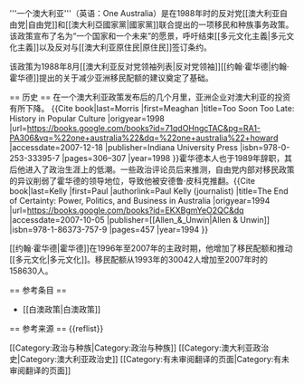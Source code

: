 '''一个澳大利亚'''（英语：One Australia）是在1988年时的反对党[[澳大利亚自由党|自由党]]和[[澳大利亞國家黨|國家黨]]联合提出的一项移民和种族事务政策。该政策宣布了名为“一个国家和一个未来”的愿景，呼吁结束[[多元文化主義|多元文化主義]]以及反对与[[澳大利亚原住民|原住民]]签订条约。

该政策为1988年8月[[澳大利亚反对党领袖列表|反对党领袖]][[约翰·霍华德|约翰·霍华德]]提出的关于减少亚洲移民配额的建议奠定了基础。

== 历史 ==
在一个澳大利亚政策发布后的几个月里，亚洲企业对澳大利亚的投资有所下降。<ref name="Too_Soon">
{{Cite book|last=Morris |first=Meaghan |title=Too Soon Too Late: History in Popular Culture |origyear=1998 |url=https://books.google.com/books?id=71qdOHngcTAC&pg=RA1-PA306&vq=%22one+australia%22&dq=%22one+australia%22+howard |accessdate=2007-12-18 |publisher=Indiana University Press |isbn=978-0-253-33395-7 |pages=306–307 |year=1998 }}</ref>霍华德本人也于1989年辞职，其后他进入了政治生涯上的低潮。一些政治评论员后来推测，自由党内部对移民政策的异议削弱了霍华德的领导地位，导致他被安德鲁·皮科克推翻。<ref name="Kelly_457">{{Cite book|last=Kelly |first=Paul |authorlink=Paul Kelly (journalist) |title=The End of Certainty: Power, Politics, and Business in Australia |origyear=1994 |url=https://books.google.com/books?id=EKXBgmYeO2QC&dq |accessdate=2007-10-05 |publisher=[[Allen_&_Unwin|Allen & Unwin]] |isbn=978-1-86373-757-9 |pages=457 |year=1994 }}</ref>

[[约翰·霍华德|霍华德]]在1996年至2007年的主政时期，他增加了移民配额和推动[[多元文化|多元文化]]。移民配额从1993年的30042人增加至2007年时的158630人。

== 参考条目 ==
* [[白澳政策|白澳政策]]

== 参考来源 ==
{{reflist}}

[[Category:政治与种族|Category:政治与种族]]
[[Category:澳大利亚政治史|Category:澳大利亚政治史]]
[[Category:有未审阅翻译的页面|Category:有未审阅翻译的页面]]